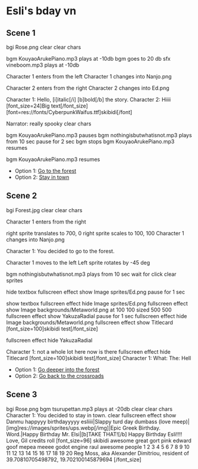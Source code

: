 # Esli's bday vn

## Scene 1

bgi Rose.png
clear
clear chars

bgm KouyaoArukePiano.mp3 plays at -10db
bgm goes to 20 db
sfx vineboom.mp3 plays at -10db

Character 1 enters from the left
Character 1 changes into Nanjo.png

Character 2 enters from the right
Character 2 changes into Ed.png

Character 1: Hello, [i]italic[/i] [b]bold[/b] the story.
Character 2: Hiiii [font_size=24]Big text[/font_size] [font=res://fonts/CyberpunkWaifus.ttf]skibidi[/font]

<!-- Narrator: This is a comment. -->
Narrator: really spooky
clear chars
<!-- you MUST introduce the characters again if you clear chars -->
bgm KouyaoArukePiano.mp3 pauses
bgm nothingisbutwhatisnot.mp3 plays from 10 sec
pause for 2 sec
bgm stops
bgm KouyaoArukePiano.mp3 resumes
<!-- wont save the position of nothingisbutwhatisnot, also will override the audio volume with new volume-->
bgm KouyaoArukePiano.mp3 resumes

* Option 1: [Go to the forest](#scene-2)
* Option 2: [Stay in town](#scene-3)

## Scene 2

bgi Forest.jpg
clear
clear chars

Character 1 enters from the right
<!-- By default, left sprite is at 0,0, right sprite is at 1024, 0, both have a scale of 700, 1000 -->
right sprite translates to 700, 0
right sprite scales to 100, 100
Character 1 changes into Nanjo.png

Character 1: You decided to go to the forest.

<!-- this move will NOT carry over the transforms -->

Character 1 moves to the left
Left sprite rotates by -45 deg

bgm nothingisbutwhatisnot.mp3 plays from 10 sec
wait for click
clear sprites

hide textbox
fullscreen effect show Image sprites/Ed.png
pause for 1 sec
<!-- no support for 1 min 1 hour etc, this just tells you what the units are -->
show textbox
fullscreen effect hide Image sprites/Ed.png
fullscreen effect show Image backgrounds/Metaworld.png at 100 100 sized 500 500
fullscreen effect show YakuzaRadial
pause for 1 sec
fullscreen effect hide Image backgrounds/Metaworld.png
fullscreen effect show Titlecard [font_size=100]skibidi test[/font_size]
<!-- hide specificity must always be lesser than or equal to the specificity of the corresponding show, i.e. im just checking if its a substring :skull:-->
fullscreen effect hide YakuzaRadial

Character 1: not a whole lot here now is there
fullscreen effect hide Titlecard [font_size=100]skibidi test[/font_size]
Character 1: What: The: Hell


* Option 1: [Go deeper into the forest](#scene-4)
* Option 2: [Go back to the crossroads](#scene-1)

## Scene 3

bgi Rose.png
bgm tsurupettan.mp3 plays at -20db
clear
clear chars
Character 1: You decided to stay in town.
clear
fullscreen effect show Danmu happyyy birthdayyyyy esliiii|Slappy turd day dumbass (love meep)|[img]res://images/sprites/ups.webp[/img]|Epic Greek Birthday. Word.|Happy Birthday Mr. Elsi|[b]TAKE THAT![/b] Happy Birthday Esli!!!!  Love, Gil
credits roll
[font_size=96]
skibidi
awesome
great
gort
pink
edward
goof
mepea
meeee
godot engine
raul
awesome people
1
2
3
4
5
6
7
8
9
10
11
12
13
14
15
16
17
18
19
20
Reg Moss, aka Alexander Dimitriou, resident of 39.70810705498792, 19.702100145879694
[/font_size]
